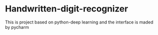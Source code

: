 # Handwritten-digit-recognizer
This is project based on python-deep learning and the interface is maded by pycharm

